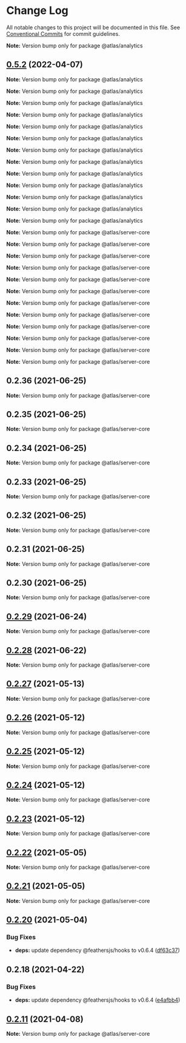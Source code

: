 # Change Log

All notable changes to this project will be documented in this file.
See [Conventional Commits](https://conventionalcommits.org) for commit guidelines.



**Note:** Version bump only for package @atlas/analytics





## [0.5.2](https://github.com/AtlasFoundation/Atlas/compare/v0.5.1...v0.5.2) (2022-04-07)

**Note:** Version bump only for package @atlas/analytics







**Note:** Version bump only for package @atlas/analytics







**Note:** Version bump only for package @atlas/analytics







**Note:** Version bump only for package @atlas/analytics







**Note:** Version bump only for package @atlas/analytics







**Note:** Version bump only for package @atlas/analytics







**Note:** Version bump only for package @atlas/analytics







**Note:** Version bump only for package @atlas/analytics







**Note:** Version bump only for package @atlas/analytics







**Note:** Version bump only for package @atlas/analytics







**Note:** Version bump only for package @atlas/analytics







**Note:** Version bump only for package @atlas/analytics







**Note:** Version bump only for package @atlas/analytics







**Note:** Version bump only for package @atlas/server-core







**Note:** Version bump only for package @atlas/server-core







**Note:** Version bump only for package @atlas/server-core







**Note:** Version bump only for package @atlas/server-core







**Note:** Version bump only for package @atlas/server-core







**Note:** Version bump only for package @atlas/server-core







**Note:** Version bump only for package @atlas/server-core







**Note:** Version bump only for package @atlas/server-core







**Note:** Version bump only for package @atlas/server-core







**Note:** Version bump only for package @atlas/server-core







**Note:** Version bump only for package @atlas/server-core







**Note:** Version bump only for package @atlas/server-core





## 0.2.36 (2021-06-25)

**Note:** Version bump only for package @atlas/server-core





## 0.2.35 (2021-06-25)

**Note:** Version bump only for package @atlas/server-core





## 0.2.34 (2021-06-25)

**Note:** Version bump only for package @atlas/server-core





## 0.2.33 (2021-06-25)

**Note:** Version bump only for package @atlas/server-core





## 0.2.32 (2021-06-25)

**Note:** Version bump only for package @atlas/server-core





## 0.2.31 (2021-06-25)

**Note:** Version bump only for package @atlas/server-core





## 0.2.30 (2021-06-25)

**Note:** Version bump only for package @atlas/server-core





## [0.2.29](https://github.com/barankyle/xr3ngine/compare/v0.2.28...v0.2.29) (2021-06-24)

**Note:** Version bump only for package @atlas/server-core





## [0.2.28](https://github.com/barankyle/xr3ngine/compare/v0.2.27...v0.2.28) (2021-06-22)

**Note:** Version bump only for package @atlas/server-core





## [0.2.27](https://github.com/barankyle/atlas/compare/v0.2.26...v0.2.27) (2021-05-13)

**Note:** Version bump only for package @atlas/server-core





## [0.2.26](https://github.com/barankyle/atlas/compare/v0.2.24...v0.2.26) (2021-05-12)

**Note:** Version bump only for package @atlas/server-core





## [0.2.25](https://github.com/barankyle/atlas/compare/v0.2.24...v0.2.25) (2021-05-12)

**Note:** Version bump only for package @atlas/server-core





## [0.2.24](https://github.com/barankyle/atlas/compare/v0.2.23...v0.2.24) (2021-05-12)

**Note:** Version bump only for package @atlas/server-core





## [0.2.23](https://github.com/barankyle/atlas/compare/v0.2.22...v0.2.23) (2021-05-12)

**Note:** Version bump only for package @atlas/server-core





## [0.2.22](https://github.com/atlas/atlas/compare/v0.2.21...v0.2.22) (2021-05-05)

**Note:** Version bump only for package @atlas/server-core





## [0.2.21](https://github.com/barankyle/atlas/compare/v0.2.20...v0.2.21) (2021-05-05)

**Note:** Version bump only for package @atlas/server-core





## [0.2.20](https://github.com/barankyle/atlas/compare/v0.2.18...v0.2.20) (2021-05-04)


### Bug Fixes

* **deps:** update dependency @feathersjs/hooks to v0.6.4 ([df63c37](https://github.com/barankyle/atlas/commit/df63c37dcf4eb61a8e9ed4bdcfa2053d60164d8b))





## 0.2.18 (2021-04-22)


### Bug Fixes

* **deps:** update dependency @feathersjs/hooks to v0.6.4 ([e4afbb4](https://github.com/AtlasFoundation/Atlas/commit/e4afbb4e1f3f085855393eea997453c6002aaedb))





## [0.2.11](https://github.com/AtlasFoundation/Atlas/compare/v0.2.10...v0.2.11) (2021-04-08)

**Note:** Version bump only for package @atlas/server-core
